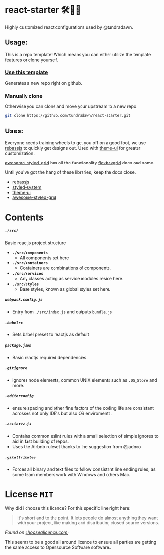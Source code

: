 # react-starter 🛠👩‍💻

Highly customized react configurations used by @tundradawn. 

## Usage:
This is a repo template! Which means you can either utilize the template features or clone yourself.
### [Use this template](https://github.com/tundradawn/react-starter/generate)
Generates a new repo right on github.

### Manually clone
Otherwise you can clone and move your upstream to a new repo.
``` BASH
git clone https://github.com/tundradawn/react-starter.git
```
## Uses:

Everyone needs training wheels to get you off on a good foot,
we use [rebassjs](https://rebassjs.org) to quickly get designs out. Used with [theme-ui](https://theme-ui.com)
for greater customization. 

[awesome-styled-grid](https://awesome-styled-grid.netlify.app/) has all the functionality [flexboxgrid](flexboxgrid.com/)
does and some.

Until you've got the hang of these libraries, keep the docs close.
- [rebassjs](https://rebassjs.org)
- [styled-system](https://styled-system.com/)
- [theme-ui](https://theme-ui.com)
- [awesome-styled-grid](https://awesome-styled-grid.netlify.app/)

# Contents

##### `./src/`
Basic reactjs project structure

- **`./src/components`**
  - All components set here 
- **`./src/containers`**
  - Containers are combinations of components.
- **`./src/services`**
  - Any classes acting as service modules reside here.
- **`./src/styles`**
  - Base styles, known as global styles set here.


##### `webpack.config.js`
- Entry from `./src/index.js` and outputs `bundle.js`

##### `.babelrc`
- Sets babel preset to reactjs as default

##### `package.json`
- Basic reactjs required dependencies.

##### `.gitignore`
- ignores node elements, common UNIX elements such as `.DS_Store` and more.
  
##### `.editorconfig`
- ensure spacing and other fine factors of the coding life are consistant acrosses not only IDE's but also OS enviroments.

##### `.eslintrc.js`
- Contains common eslint rules with a small selection of simple ignores to aid in fast building of repos.
- Uses the Airbnb ruleset thanks to the suggestion from @jadnco

##### `.gitattributes`
- Forces all binary and text files to follow consistant line ending rules, as some team members work with Windows and others Mac.

# License `MIT`
Why did i choose this licence? For this specific line right here:
> It's short and to the point. It lets people do almost anything they want with your project, like making and distributing closed source versions. 

_Found on [choosealicence.com](https://choosealicense.com/licenses/);_

This seems to be a good all around licence to ensure all parties are getting the same access to Opensource Software software..
